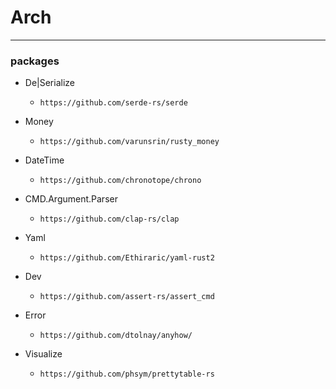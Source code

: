 
# Arch

---

### packages

- De|Serialize
    - `https://github.com/serde-rs/serde`

- Money
    - `https://github.com/varunsrin/rusty_money`

- DateTime
    - `https://github.com/chronotope/chrono`

- CMD.Argument.Parser
    - `https://github.com/clap-rs/clap`


- Yaml
    - `https://github.com/Ethiraric/yaml-rust2`


- Dev
    - `https://github.com/assert-rs/assert_cmd`

- Error
    - `https://github.com/dtolnay/anyhow/`


- Visualize
    - `https://github.com/phsym/prettytable-rs`
